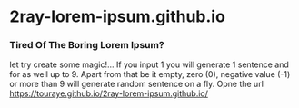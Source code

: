# 2ray-lorem-ipsum.github.io

### Tired Of The Boring Lorem Ipsum?

let try create some magic!... If you input 1 you will generate 1 sentence and for as well up to 9. Apart from that be it empty, zero (0), negative value (-1) or more than 9 will generate random sentence on a fly.
Opne the url  https://touraye.github.io/2ray-lorem-ipsum.github.io/
